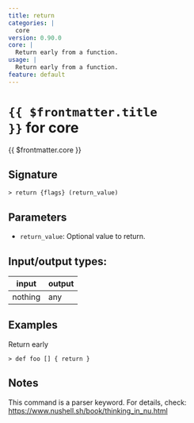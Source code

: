 ```yaml
---
title: return
categories: |
  core
version: 0.90.0
core: |
  Return early from a function.
usage: |
  Return early from a function.
feature: default
---
```


<!-- This file is automatically generated. Please edit the command in https://github.com/nushell/nushell instead. -->

# <code>{{ $frontmatter.title }}</code> for core

<div class='command-title'>{{ $frontmatter.core }}</div>

## Signature

`> return {flags} (return_value)`

## Parameters

- `return_value`: Optional value to return.

## Input/output types:

| input   | output |
| ------- | ------ |
| nothing | any    |

## Examples

Return early

```nushell
> def foo [] { return }

```

## Notes

This command is a parser keyword. For details, check:
https://www.nushell.sh/book/thinking_in_nu.html
